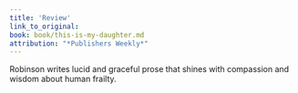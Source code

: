 ```yaml
---
title: 'Review'
link_to_original:
book: book/this-is-my-daughter.md
attribution: "*Publishers Weekly*"
---
```

Robinson writes lucid and graceful prose that shines with compassion and wisdom about human frailty.

